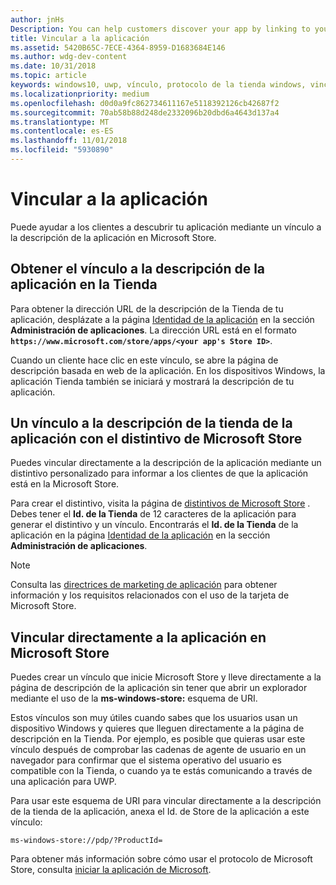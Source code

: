 ```yaml
---
author: jnHs
Description: You can help customers discover your app by linking to your app's listing in the Microsoft Store.
title: Vincular a la aplicación
ms.assetid: 5420B65C-7ECE-4364-8959-D1683684E146
ms.author: wdg-dev-content
ms.date: 10/31/2018
ms.topic: article
keywords: windows10, uwp, vínculo, protocolo de la tienda windows, vincular a una aplicación, vincular a aplicación
ms.localizationpriority: medium
ms.openlocfilehash: d0d0a9fc862734611167e5118392126cb42687f2
ms.sourcegitcommit: 70ab58b88d248de2332096b20dbd6a4643d137a4
ms.translationtype: MT
ms.contentlocale: es-ES
ms.lasthandoff: 11/01/2018
ms.locfileid: "5930890"
---
```

# <a name="link-to-your-app"></a>Vincular a la aplicación


Puede ayudar a los clientes a descubrir tu aplicación mediante un vínculo a la descripción de la aplicación en Microsoft Store.

## <a name="getting-the-link-to-your-apps-store-listing"></a>Obtener el vínculo a la descripción de la aplicación en la Tienda

Para obtener la dirección URL de la descripción de la Tienda de tu aplicación, desplázate a la página [Identidad de la aplicación](view-app-identity-details.md) en la sección **Administración de aplicaciones**. La dirección URL está en el formato **`https://www.microsoft.com/store/apps/<your app's Store ID>`**.

Cuando un cliente hace clic en este vínculo, se abre la página de descripción basada en web de la aplicación. En los dispositivos Windows, la aplicación Tienda también se iniciará y mostrará la descripción de tu aplicación.


## <a name="linking-to-your-apps-store-listing-with-the-microsoft-store-badge"></a>Un vínculo a la descripción de la tienda de la aplicación con el distintivo de Microsoft Store

Puedes vincular directamente a la descripción de la aplicación mediante un distintivo personalizado para informar a los clientes de que la aplicación está en la Microsoft Store.

Para crear el distintivo, visita la página de [distintivos de Microsoft Store](http://go.microsoft.com/fwlink/p/?LinkID=534236) . Debes tener el **Id. de la Tienda** de 12 caracteres de la aplicación para generar el distintivo y un vínculo. Encontrarás el **Id. de la Tienda** de la aplicación en la página [Identidad de la aplicación](view-app-identity-details.md) en la sección **Administración de aplicaciones**.

> [!NOTE]
> Consulta las [directrices de marketing de aplicación](app-marketing-guidelines.md) para obtener información y los requisitos relacionados con el uso de la tarjeta de Microsoft Store.


## <a name="linking-directly-to-your-app-in-the-microsoft-store"></a>Vincular directamente a la aplicación en Microsoft Store

Puedes crear un vínculo que inicie Microsoft Store y lleve directamente a la página de descripción de la aplicación sin tener que abrir un explorador mediante el uso de la **ms-windows-store:** esquema de URI.

Estos vínculos son muy útiles cuando sabes que los usuarios usan un dispositivo Windows y quieres que lleguen directamente a la página de descripción en la Tienda. Por ejemplo, es posible que quieras usar este vínculo después de comprobar las cadenas de agente de usuario en un navegador para confirmar que el sistema operativo del usuario es compatible con la Tienda, o cuando ya te estás comunicando a través de una aplicación para UWP.

Para usar este esquema de URI para vincular directamente a la descripción de la tienda de la aplicación, anexa el Id. de Store de la aplicación a este vínculo:

`ms-windows-store://pdp/?ProductId=`

Para obtener más información sobre cómo usar el protocolo de Microsoft Store, consulta [iniciar la aplicación de Microsoft](../launch-resume/launch-store-app.md).

 

 




